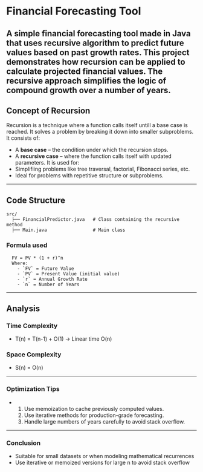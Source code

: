 # Financial Forecasting Tool

A simple financial forecasting tool made in Java that uses recursive algorithm to predict future values based on past growth rates.
This project demonstrates how **recursion** can be applied to calculate projected financial values. 
The recursive approach simplifies the logic of compound growth over a number of years.
---

## Concept of Recursion

Recursion is a technique where a function calls itself untill a base case is reached. It solves a problem by breaking it down into smaller subproblems.  
It consists of:
- A **base case** – the condition under which the recursion stops.
- A **recursive case** – where the function calls itself with updated parameters.
It is used for:
- Simplifiing problems like tree traversal, factorial, Fibonacci series, etc.
- Ideal for problems with repetitive structure or subproblems.
---

##  Code Structure
    src/
      ├── FinancialPredictor.java   # Class containing the recursive method
      ├── Main.java                 # Main class
### Formula used
      FV = PV * (1 + r)^n
      Where:
        - `FV` = Future Value  
        - `PV` = Present Value (initial value)  
        - `r` = Annual Growth Rate  
        - `n` = Number of Years  
---

## Analysis
### Time Complexity
  - T(n) = T(n-1) + O(1) → Linear time O(n)
### Space Complexity
  - S(n) = O(n)
---

### Optimization Tips
- 1. Use memoization to cache previously computed values.
  2. Use iterative methods for production-grade forecasting.
  3. Handle large numbers of years carefully to avoid stack overflow.
  
---

### Conclusion
- Suitable for small datasets or when modeling mathematical recurrences
- Use iterative or memoized versions for large n to avoid stack overflow
